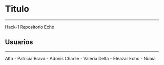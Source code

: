 # Titulo
____________________________________
Hack-1 Repositorio Echo

## Usuarios
____________________________________
 Alfa - Patricia
 Bravo - Adonis
 Charlie - Valeria
 Delta - Eleazar
 Echo - Nubia 
